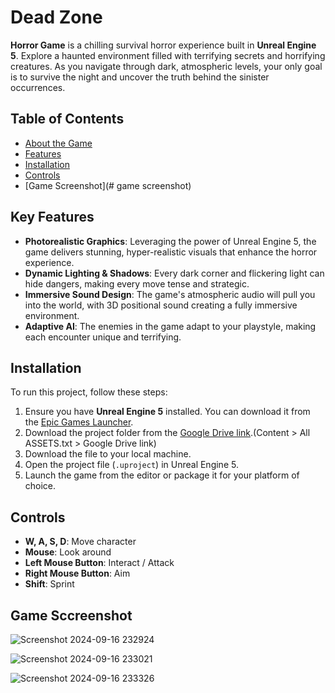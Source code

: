 # Dead Zone

**Horror Game** is a chilling survival horror experience built in **Unreal Engine 5**. Explore a haunted environment filled with terrifying secrets and horrifying creatures. As you navigate through dark, atmospheric levels, your only goal is to survive the night and uncover the truth behind the sinister occurrences.

## Table of Contents
- [About the Game](#about-the-game)
- [Features](#features)
- [Installation](#installation)
- [Controls](#controls)
- [Game Screenshot](# game screenshot)

## Key Features

- **Photorealistic Graphics**: Leveraging the power of Unreal Engine 5, the game delivers stunning, hyper-realistic visuals that enhance the horror experience.
- **Dynamic Lighting & Shadows**: Every dark corner and flickering light can hide dangers, making every move tense and strategic.
- **Immersive Sound Design**: The game's atmospheric audio will pull you into the world, with 3D positional sound creating a fully immersive environment.
- **Adaptive AI**: The enemies in the game adapt to your playstyle, making each encounter unique and terrifying.

## Installation

To run this project, follow these steps:

1. Ensure you have **Unreal Engine 5** installed. You can download it from the [Epic Games Launcher](https://www.unrealengine.com/en-US/download).
2. Download the project folder from the [Google Drive link](https://drive.google.com/drive/folders/1_YBljaFMMQBtKAj90AWptRG-jPjEmi1o?usp=drive_link).(Content > All ASSETS.txt > Google Drive link)
3. Download the file to your local machine.
4. Open the project file (`.uproject`) in Unreal Engine 5.
5. Launch the game from the editor or package it for your platform of choice.

## Controls

- **W, A, S, D**: Move character
- **Mouse**: Look around
- **Left Mouse Button**: Interact / Attack
- **Right Mouse Button**: Aim
- **Shift**: Sprint

## Game Sccreenshot

![Screenshot 2024-09-16 232924](https://github.com/user-attachments/assets/3f86411e-6d1d-4cb7-a155-2ef63bec1888)

![Screenshot 2024-09-16 233021](https://github.com/user-attachments/assets/0c8cfbcc-20fe-4c2e-b95f-3d03ba148fd3)

![Screenshot 2024-09-16 233326](https://github.com/user-attachments/assets/000b3dd4-0b2c-4ac1-ae11-fe3371ab23e8)






